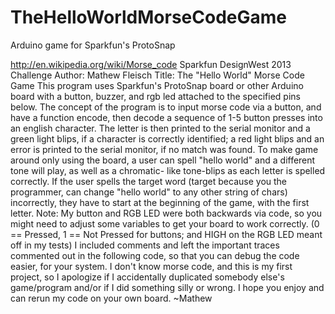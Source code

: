 TheHelloWorldMorseCodeGame
==========================

Arduino game for Sparkfun's ProtoSnap

http://en.wikipedia.org/wiki/Morse_code
Sparkfun DesignWest 2013 Challenge
Author: Mathew Fleisch
Title: The "Hello World" Morse Code Game
This program uses Sparkfun's ProtoSnap board or other Arduino board
with a button, buzzer, and rgb led attached to the specified pins below.
The concept of the program is to input morse code via a button, and have
a function encode, then decode a sequence of 1-5 button presses into 
an english character. The letter is then printed to the serial monitor
and a green light blips, if a character is correctly identified; a red
light blips and an error is printed to the serial monitor, if no match
was found. To make game around only using the board, a user can spell
"hello world" and a different tone will play, as well as a chromatic-
like tone-blips as each letter is spelled correctly. If the user spells
the target word (target because you the programmer, can change "hello 
world" to any other string of chars) incorrectly, they have to start
at the beginning of the game, with the first letter.
Note: My button and RGB LED were both backwards via code, so you might
      need to adjust some variables to get your board to work correctly.
      (0 == Pressed, 1 == Not Pressed for buttons; and HIGH on the RGB
      LED meant off in my tests) I included comments and left the 
      important traces commented out in the following code, so that you
      can debug the code easier, for your system.
I don't know morse code, and this is my first project, so I apologize
if I accidentally duplicated somebody else's game/program and/or if I
did something silly or wrong. I hope you enjoy and can rerun my code
on your own board.
~Mathew
